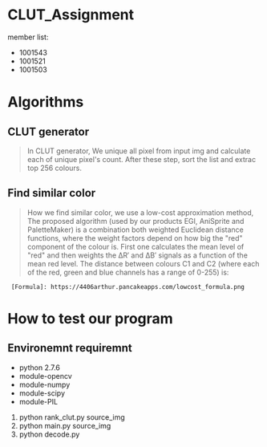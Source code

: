 # CLUT_Assignment

member list:
  * 1001543
  * 1001521
  * 1001503
 


# Algorithms
 
  CLUT generator
  -------------------------------------------------------
  > In CLUT generator, We unique all pixel from input img and calculate each of unique pixel's count. After these step, sort the list and extrac top 256 colours.
  
  Find similar color
  ---------------------------------------------------
  >  How we find similar color, we use a low-cost approximation method, The proposed algorithm (used by our products EGI, AniSprite and PaletteMaker) is a combination both weighted Euclidean distance functions, where the weight factors depend on how big the "red" component of the colour is. First one calculates the mean level of "red" and then weights the ΔR′ and ΔB′ signals as a function of the mean red level. The distance between colours C1 and C2 (where each of the red, green and blue channels has a range of 0-255) is:


     [Formula]: https://4406arthur.pancakeapps.com/lowcost_formula.png
     
     
     


# How to test our program

Environemnt requiremnt
----------------------------------------


* python 2.7.6
* module-opencv 
* module-numpy
* module-scipy
* module-PIL


1. python rank_clut.py source_img
2. python main.py source_img
3. python decode.py
